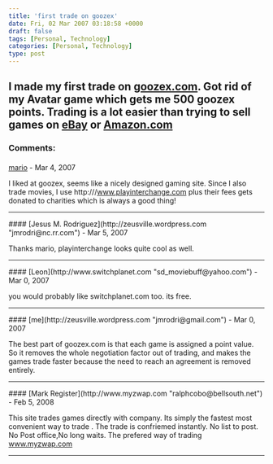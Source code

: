 ```yaml
---
title: 'first trade on goozex'
date: Fri, 02 Mar 2007 03:18:58 +0000
draft: false
tags: [Personal, Technology]
categories: [Personal, Technology]
type: post
---
```


I made my first trade on [goozex.com](http://www.goozex.com). Got rid of my Avatar game which gets me 500 goozex points. Trading is a lot easier than trying to sell games on [eBay](http://www.ebay.com) or [Amazon.com](http://www.amazon.com)
---
### Comments:
#### 
[mario]( "vtjmail@yahoo.com") - <time datetime="2007-03-01 23:40:20">Mar 4, 2007</time>

I liked at goozex, seems like a nicely designed gaming site. Since I also trade movies, I use http:///www.playinterchange.com plus their fees gets donated to charities which is always a good thing!
<hr />
#### 
[Jesus M. Rodriguez](http://zeusville.wordpress.com "jmrodri@nc.rr.com") - <time datetime="2007-03-02 17:20:55">Mar 5, 2007</time>

Thanks mario, playinterchange looks quite cool as well.
<hr />
#### 
[Leon](http://www.switchplanet.com "sd_moviebuff@yahoo.com") - <time datetime="2007-03-04 21:26:23">Mar 0, 2007</time>

you would probably like switchplanet.com too. its free.
<hr />
#### 
[me](http://zeusville.wordpress.com "jmrodri@gmail.com") - <time datetime="2007-03-04 21:54:56">Mar 0, 2007</time>

The best part of goozex.com is that each game is assigned a point value. So it removes the whole negotiation factor out of trading, and makes the games trade faster because the need to reach an agreement is removed entirely.
<hr />
#### 
[Mark Register](http://www.myzwap.com "ralphcobo@bellsouth.net") - <time datetime="2008-02-08 22:13:45">Feb 5, 2008</time>

This site trades games directly with company. Its simply the fastest most convenient way to trade . The trade is confriemed instantly. No list to post. No Post office,No long waits. The prefered way of trading www.myzwap.com
<hr />
